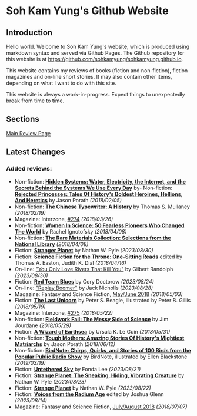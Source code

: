 # Soh Kam Yung's Github Website

## Introduction

Hello world. Welcome to Soh Kam Yung's website, which is produced using markdown syntax and served via Github Pages. The Github repository for this website is at <https://github.com/sohkamyung/sohkamyung.github.io>.

This website contains my reviews of books (fiction and non-fiction), fiction magazines and on-line short stories. It may also contain other items, depending on what I want to do with this site.

This website is always a work-in-progress. Expect things to unexpectedly break from time to time.

## Sections

[Main Review Page](reviews/README.md)

## Latest Changes

### Added reviews:
- Non-fiction: [**Hidden Systems: Water, Electricity, the Internet, and the Secrets Behind the Systems We Use Every Day**](reviews/nonfiction/2023/20230904-HiddenSystems.md) by- Non-fiction: [**Rejected Princesses: Tales Of History's Boldest Heroines, Hellions, And Heretics**](reviews/nonfiction/2018/20180205-RejectedPrincesses.md) by Jason Porath *(2018/02/05)*
- Non-fiction: [**The Chinese Typewriter: A History**](reviews/nonfiction/2018/20180219-ChineseTypewriter.md) by Thomas S. Mullaney *(2018/02/19)*
- Magazine: Interzone, [#274](reviews/magazines/Interzone/20180326-Interzone274.md) *(2018/03/26)*
- Non-fiction: [**Women In Science: 50 Fearless Pioneers Who Changed The World**](reviews/nonfiction/2018/20180408-RareMaterialsCollection.md) by Rachel Ignotofsky *(2018/04/08)*
- Non-fiction: [**The Rare Materials Collection: Selections from the National Library**](reviews/nonfiction/2018/20180408-RareMaterialsCollection.md) *(2018/04/08)*
- Fiction: [**Stranger Planet**](reviews/fiction/2023/20230830-StrangerPlanet.md) by Nathan W. Pyle *(2023/08/30)*
- Fiction: [**Science Fiction for the Throne: One-Sitting Reads**](reviews/fiction/2018/20180416-SFForTheThrone.md) edited by Thomas A. Easton, Judith K. Dial *(2018/04/16)*
- On-line: ["You Only Love Rivers That Kill You"](reviews/online/2023/20230830-LoveRiversThatKillYou.md) by Gilbert Randolph *(2023/08/30)*
- Fiction: [**Red Team Blues**](reviews/fiction/2023/20230824-RedTeamBlues.md) by Cory Doctorow *(2023/08/24)*
- On-line: ["Replay Boomer"](reviews/online/2023/20230828-ReplayBoomer.md) by Jack Nicholls *(2023/08/28)*
- Magazine: Fantasy and Science Fiction, [May/June 2018](reviews/magazines/FantasyAndScienceFiction/20180503-FSF201805.md) *(2018/05/03)*
- Fiction: [**The Last Unicorn**](reviews/fiction/2018/20180519-LastUnicorn.md) by Peter S. Beagle, illustrated by Peter B. Gillis *(2018/05/19)*
- Magazine: Interzone, [#275](reviews/magazines/Interzone/20180522-Interzone275.md) *(2018/05/22)*
- Non-fiction: [**Fieldwork Fail: The Messy Side of Science**](reviews/nonfiction/2018/20180529-FieldworkFail.md) by Jim Jourdane *(2018/05/29)*
- Fiction: [**A Wizard of Earthsea**](reviews/fiction/2018/20180531-WizardEarthsea.md) by Ursula K. Le Guin *(2018/05/31)*
- Non-fiction: [**Tough Mothers: Amazing Stories Of History's Mightiest Matriarchs**](reviews/nonfiction/2018/20180612-ToughMothers.md) by Jason Porath *(2018/06/12)*
- Non-fiction: [**BirdNote: Chirps, Quirks, and Stories of 100 Birds from the Popular Public Radio Show**](reviews/nonfiction/2019/20190319-BirdNote.md) by BirdNote, illustrated by Ellen Blackstone *(2019/03/19)*
- Fiction: [**Untethered Sky**](reviews/fiction/2023/20230821-UntetheredSky.md) by Fonda Lee *(2023/08/21)*
- Fiction: [**Strange Planet: The Sneaking, Hiding, Vibrating Creature**](reviews/fiction/2023/20230823-SneakingHidingVibratingCreature.md) by Nathan W. Pyle *(2023/08/23)*
- Fiction: [**Strange Planet**](reviews/fiction/2023/20230822-StrangePlanet.md) by Nathan W. Pyle *(2023/08/22)*
- Fiction: [**Voices from the Radium Age**](reviews/fiction/2023/20230814-VoicesRadiumAge.md) edited by Joshua Glenn *(2023/08/14)*
- Magazine: Fantasy and Science Fiction, [July/August 2018](reviews/magazines/FantasyAndScienceFiction/20180707-FSF201807.md) *(2018/07/07)*
